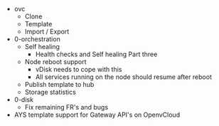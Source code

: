 - ovc
  - Clone
  - Template
  - Import / Export
- 0-orchestration
  - Self healing
    - Health checks and Self healing Part three
  - Node reboot support
    - vDisk needs to cope with this
    - All services running on the node should resume after reboot
  - Publish template to hub
  - Storage statistics
- 0-disk
  - Fix remaining FR's and bugs
- AYS template support for Gateway API's on OpenvCloud
